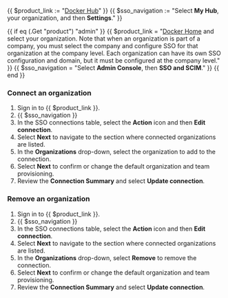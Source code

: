 {{ $product_link := "[Docker Hub](https://hub.docker.com)" }}
{{ $sso_navigation := "Select **My Hub**, your organization, and then **Settings**." }}

{{ if eq (.Get "product") "admin" }}
  {{ $product_link = "[Docker Home](https://app.docker.com) and select your organization. Note that when an organization is part of a company, you must select the company and configure SSO for that organization at the company level. Each organization can have its own SSO configuration and domain, but it must be configured at the company level." }}
  {{ $sso_navigation = "Select **Admin Console**, then **SSO and SCIM**." }}
{{ end }}

### Connect an organization

1. Sign in to {{ $product_link }}.
2. {{ $sso_navigation }}
3. In the SSO connections table, select the **Action** icon and then **Edit connection**.
4. Select **Next** to navigate to the section where connected organizations are listed.
5. In the **Organizations** drop-down, select the organization to add to the connection.
6. Select **Next** to confirm or change the default organization and team provisioning.
7. Review the **Connection Summary** and select **Update connection**.

### Remove an organization

1. Sign in to {{ $product_link }}.
2. {{ $sso_navigation }}
3. In the SSO connections table, select the **Action** icon and then **Edit connection**.
4. Select **Next** to navigate to the section where connected organizations are listed.
5. In the **Organizations** drop-down, select **Remove** to remove the connection.
6. Select **Next** to confirm or change the default organization and team provisioning.
7. Review the **Connection Summary** and select **Update connection**.
